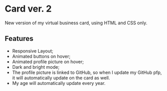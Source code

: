 # Card ver. 2
New version of my virtual business card, using HTML and CSS only.

## Features  
  
- Responsive Layout;
- Animated buttons on hover;
- Animated profile picture on hover;
- Dark and bright mode;
- The profile picture is linked to GitHub, so when I update my GitHub pfp, it will automatically update on the card as well.
- My age will automatically update every year.
